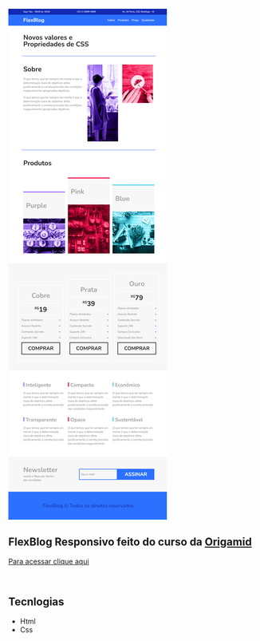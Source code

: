 ![preview](/img/readme.png)

 ##  FlexBlog Responsivo feito do curso da <a href="https://www.origamid.com/">Origamid</a>


<a href="https://news-letters-tailwind.vercel.app/">Para acessar clique aqui</a>

<br>

## Tecnlogias

- Html
- Css